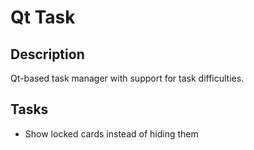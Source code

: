 # Qt Task
## Description
Qt-based task manager with support for task difficulties.

## Tasks
* Show locked cards instead of hiding them
